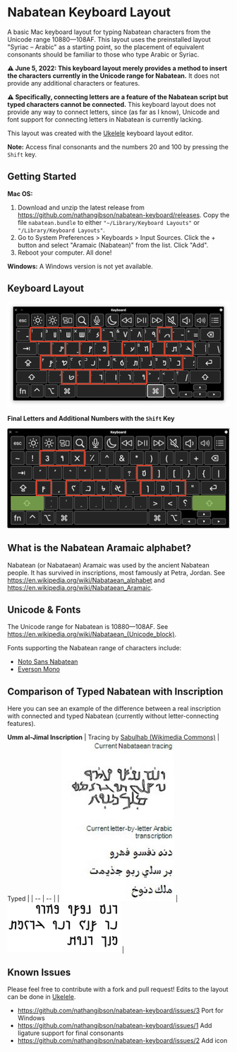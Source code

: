 # Nabatean Keyboard Layout
A basic Mac keyboard layout for typing Nabatean characters from the Unicode range 10880—108AF. This layout uses the preinstalled layout "Syriac – Arabic" as a starting point, so the placement of equivalent consonants should be familiar to those who type Arabic or Syriac.

**⚠️ June 5, 2022: This keyboard layout merely provides a method to insert the characters currently in the Unicode range for Nabatean.** It does not provide any additional characters or features. 

**⚠️ Specifically, connecting letters are a feature of the Nabatean script but typed characters cannot be connected.** This keyboard layout does not provide any way to connect letters, since (as far as I know), Unicode and font support for connecting letters in Nabatean is currently lacking.

This layout was created with the [Ukelele](https://software.sil.org/ukelele/) keyboard layout editor.

**Note:** Access final consonants and the numbers 20 and 100 by pressing the `Shift` key.
## Getting Started
**Mac OS:** 
 1. Download and unzip the latest release from https://github.com/nathangibson/nabatean-keyboard/releases. Copy the file `nabatean.bundle` to either `"~/Library/Keyboard Layouts"` or `"/Library/Keyboard Layouts"`.
 2. Go to System Preferences > Keyboards > Input Sources. Click the + button and select "Aramaic (Nabatean)" from the list. Click "Add". 
 3. Reboot your computer. All done!

**Windows:** A Windows version is not yet available.
## Keyboard Layout
<img width="930" alt="keyboard-layout" src="https://raw.githubusercontent.com/nathangibson/nabatean-keyboard/main/images/keyboard-layout.png">

**Final Letters and Additional Numbers with the `Shift` Key**

<img width="930" alt="keyboard-layout-shift" src="https://raw.githubusercontent.com/nathangibson/nabatean-keyboard/main/images/keyboard-layout-shift.png">

## What is the Nabatean Aramaic alphabet?
Nabatean (or Nabataean) Aramaic was used by the ancient Nabatean people. It has survived in inscriptions, most famously at Petra, Jordan. See https://en.wikipedia.org/wiki/Nabataean_alphabet and https://en.wikipedia.org/wiki/Nabataean_Aramaic.

## Unicode & Fonts
The Unicode range for Nabatean is 10880—108AF. See https://en.wikipedia.org/wiki/Nabataean_(Unicode_block).

Fonts supporting the Nabatean range of characters include:
- [Noto Sans Nabatean](https://fonts.google.com/noto/specimen/Noto+Sans+Nabataean)
- [Everson Mono](https://evertype.com/emono/)

## Comparison of Typed Nabatean with Inscription
Here you can see an example of the difference between a real inscription with connected and typed Nabatean (currently without letter-connecting features).

**Umm al-Jimal Inscription**
| Tracing by [Sabulhab (Wikimedia Commons)](https://commons.wikimedia.org/wiki/File:Umm_al-Jimal_al-Awwal_commons.jpg) | Typed |
| -- | -- |
| <a title="Sabulhab, CC BY-SA 3.0 &lt;https://creativecommons.org/licenses/by-sa/3.0&gt;, via Wikimedia Commons" href="https://commons.wikimedia.org/wiki/File:Umm_al-Jimal_al-Awwal_commons.jpg"><img width="256" alt="Umm al-Jimal al-Awwal commons" src="https://raw.githubusercontent.com/nathangibson/nabatean-keyboard/main/images/umm-al-jimal-al-awwal.jpg"></a> | <img width="256" alt="keyboard-layout-shift" src="https://raw.githubusercontent.com/nathangibson/nabatean-keyboard/main/images/umm-al-jimal-al-awwal-typed.jpg"> |

## Known Issues
Please feel free to contribute with a fork and pull request! Edits to the layout can be done in [Ukelele](https://software.sil.org/ukelele/).
- https://github.com/nathangibson/nabatean-keyboard/issues/3 Port for Windows
- https://github.com/nathangibson/nabatean-keyboard/issues/1 Add ligature support for final consonants
- https://github.com/nathangibson/nabatean-keyboard/issues/2 Add icon
